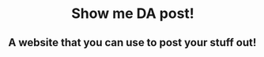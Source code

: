 <!--
<div align='center'></div>
-->
<div align='center'>

# Show me DA post!

</div>

## A website that you can use to post your stuff out!
